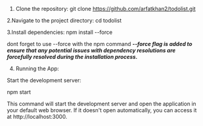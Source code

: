 1. Clone the repository:
git clone https://github.com/arfatkhan2/todolist.git

2.Navigate to the project directory:
cd todolist

3.Install dependencies:
npm install --force 

dont forget to use --force with the npm command 
***--force flag is added to ensure that any potential issues with dependency resolutions are forcefully resolved during the installation process.***

4. Running the App:
 
Start the development server:

npm start

This command will start the development server and open the application in your default web browser. If it doesn't open automatically, you can access it at http://localhost:3000.
